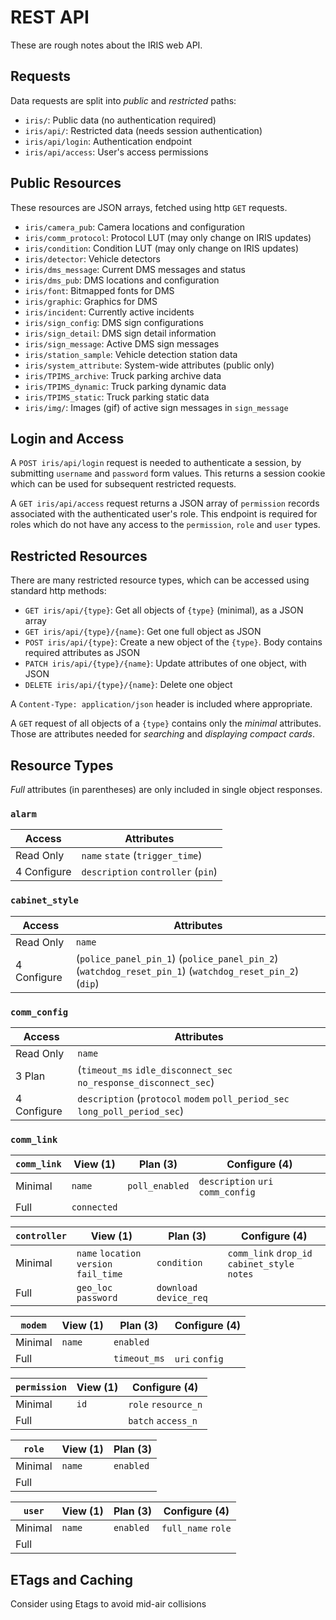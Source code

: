 # REST API

These are rough notes about the IRIS web API.

## Requests

Data requests are split into *public* and *restricted* paths:

- `iris/`: Public data (no authentication required)
- `iris/api/`: Restricted data (needs session authentication)
- `iris/api/login`: Authentication endpoint
- `iris/api/access`: User's access permissions

## Public Resources

These resources are JSON arrays, fetched using http `GET` requests.

- `iris/camera_pub`: Camera locations and configuration
- `iris/comm_protocol`: Protocol LUT (may only change on IRIS updates)
- `iris/condition`: Condition LUT (may only change on IRIS updates)
- `iris/detector`: Vehicle detectors
- `iris/dms_message`: Current DMS messages and status
- `iris/dms_pub`: DMS locations and configuration
- `iris/font`: Bitmapped fonts for DMS
- `iris/graphic`: Graphics for DMS
- `iris/incident`: Currently active incidents
- `iris/sign_config`: DMS sign configurations
- `iris/sign_detail`: DMS sign detail information
- `iris/sign_message`: Active DMS sign messages
- `iris/station_sample`: Vehicle detection station data
- `iris/system_attribute`: System-wide attributes (public only)
- `iris/TPIMS_archive`: Truck parking archive data
- `iris/TPIMS_dynamic`: Truck parking dynamic data
- `iris/TPIMS_static`: Truck parking static data
- `iris/img/`: Images (gif) of active sign messages in `sign_message`

## Login and Access

A `POST iris/api/login` request is needed to authenticate a session, by
submitting `username` and `password` form values.  This returns a session cookie
which can be used for subsequent restricted requests.

A `GET iris/api/access` request returns a JSON array of `permission` records
associated with the authenticated user's role.  This endpoint is required for
roles which do not have any access to the `permission`, `role` and `user` types.

## Restricted Resources

There are many restricted resource types, which can be accessed using standard
http methods:

- `GET iris/api/{type}`: Get all objects of `{type}` (minimal), as a JSON array
- `GET iris/api/{type}/{name}`: Get one full object as JSON
- `POST iris/api/{type}`: Create a new object of the `{type}`.  Body contains
                          required attributes as JSON
- `PATCH iris/api/{type}/{name}`: Update attributes of one object, with JSON
- `DELETE iris/api/{type}/{name}`: Delete one object

A `Content-Type: application/json` header is included where appropriate.

A `GET` request of all objects of a `{type}` contains only the *minimal*
attributes.  Those are attributes needed for *searching* and *displaying
compact cards*.

## Resource Types

*Full* attributes (in parentheses) are only included in single object responses.

### `alarm`

| Access      | Attributes                         |
|-------------|------------------------------------|
| Read Only   | `name` `state` (`trigger_time`)    |
| 4 Configure | `description` `controller` (`pin`) |

### `cabinet_style`

| Access      | Attributes |
|-------------|------------|
| Read Only   | `name`     |
| 4 Configure | (`police_panel_pin_1`) (`police_panel_pin_2`) (`watchdog_reset_pin_1`) (`watchdog_reset_pin_2`) (`dip`) |

### `comm_config`

| Access      | Attributes |
|-------------|------------|
| Read Only   | `name`     |
| 3 Plan      | (`timeout_ms` `idle_disconnect_sec` `no_response_disconnect_sec`)
| 4 Configure | `description` (`protocol` `modem` `poll_period_sec` `long_poll_period_sec`)

### `comm_link`

| `comm_link` | View (1)    | Plan (3)       | Configure (4) |
|-------------|-------------|----------------|---------------|
| Minimal     | `name`      | `poll_enabled` | `description` `uri` `comm_config` |
| Full        | `connected` |                |               |

| `controller` | View (1)                                | Plan (3)     | Configure (4) |
|--------------|-----------------------------------------|--------------|---------------|
| Minimal      | `name` `location` `version` `fail_time` | `condition`  | `comm_link` `drop_id` `cabinet_style` `notes` |
| Full         | `geo_loc` `password`                    | `download` `device_req` |    |

| `modem` | View (1) | Plan (3)     | Configure (4)  |
|---------|----------|--------------|----------------|
| Minimal | `name`   | `enabled`    |                |
| Full    |          | `timeout_ms` | `uri` `config` |

| `permission` | View (1) | Configure (4)       |
|--------------|----------|---------------------|
| Minimal      | `id`     | `role` `resource_n` |
| Full         |          | `batch` `access_n`  |

| `role`  | View (1) | Plan (3)  |
|---------|----------|-----------|
| Minimal | `name`   | `enabled` |
| Full    |          |           |

| `user`  | View (1) | Plan (3)  | Configure (4)      |
|---------|----------|-----------|--------------------|
| Minimal | `name`   | `enabled` | `full_name` `role` |
| Full    |          |           |                    |

## ETags and Caching

Consider using Etags to avoid mid-air collisions
